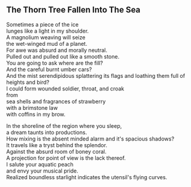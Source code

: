 The Thorn Tree Fallen Into The Sea
----------------------------------
Sometimes a piece of the ice  
lunges like a light in my shoulder.  
A magnolium weaving will seize  
the wet-winged mud of a planet.  
For awe was absurd and morally neutral.  
Pulled out and pulled out like a smooth stone.  
You are going to ask where are the fill?  
And the careful burnt umber cars?  
And the mist serendipidous splattering its flags and loathing them full of  
heights and bird?  
I could form wounded soldier, throat, and croak  
from  
sea shells and fragrances of strawberry  
with a brimstone law  
with coffins in my brow.  
  
In the shoreline of the region where you sleep,  
a dream taunts into productions.  
How mixing is the absent minded alarm and it's spacious shadows?  
It travels like a tryst behind the splendor.  
Against the absurd room of boney coral.  
A projection for point of view is the lack thereof.  
I salute your aquatic peach  
and envy your musical pride.  
Realized boundless starlight indicates the utensil's flying curves.  

